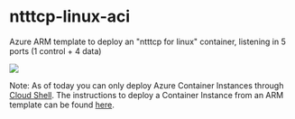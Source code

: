 # ntttcp-linux-aci
Azure ARM template to deploy an "ntttcp for linux" container, listening in 5 ports (1 control + 4 data)

<a href="https://portal.azure.com/#create/Microsoft.Template/uri/https%3A%2F%2Fraw.githubusercontent.com%2FPedroPerezMSFT%2Fntttcp-linux-aci%2Fmaster%2Fazuredeploy.json" target="_blank">
    <img src="http://azuredeploy.net/deploybutton.png"/>
</a>

Note: As of today you can only deploy Azure Container Instances through [Cloud Shell](https://docs.microsoft.com/en-us/azure/container-instances/container-instances-quickstart). The instructions to deploy a Container Instance from an ARM template can be found [here](https://docs.microsoft.com/en-us/azure/azure-resource-manager/resource-group-template-deploy-cli#deploy-template-from-cloud-shell).
